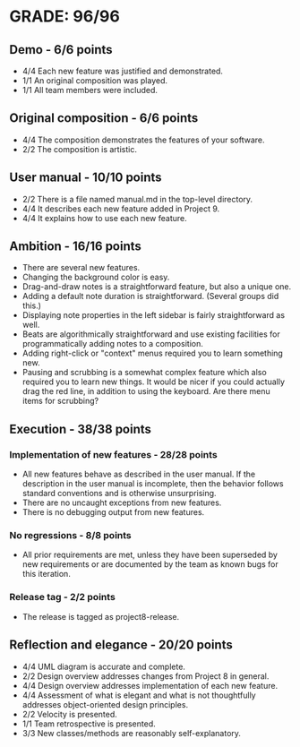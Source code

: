 # GRADE: 96/96 

## Demo - 6/6 points
* 4/4 Each new feature was justified and demonstrated.
* 1/1 An original composition was played.
* 1/1 All team members were included.

## Original composition - 6/6 points
* 4/4 The composition demonstrates the features of your software.
* 2/2 The composition is artistic.

## User manual - 10/10 points
* 2/2 There is a file named manual.md in the top-level directory.
* 4/4 It describes each new feature added in Project 9.
* 4/4 It explains how to use each new feature.

## Ambition - 16/16 points
* There are several new features. 
* Changing the background color is easy.
* Drag-and-draw notes is a straightforward feature, but also a unique one.
* Adding a default note duration is straightforward. (Several groups did this.)
* Displaying note properties in the left sidebar is fairly straightforward as well. 
* Beats are algorithmically straightforward and use existing facilities for programmatically adding notes to a composition.
* Adding right-click or "context" menus required you to learn something new.
* Pausing and scrubbing is a somewhat complex feature which also required you to learn new things. It would be nicer if you could actually drag the red line, in addition to using the keyboard. Are there menu items for scrubbing? 

## Execution -  38/38 points

### Implementation of new features - 28/28 points
* All new features behave as described in the user manual.  If the description in the user manual is incomplete, then the behavior follows standard conventions and is otherwise unsurprising.
* There are no uncaught exceptions from new features.
* There is no debugging output from new features.

### No regressions - 8/8 points
* All prior requirements are met, unless they have been superseded by new requirements or are documented by the team as known bugs for this iteration.

### Release tag - 2/2 points
* The release is tagged as project8-release.

## Reflection and elegance - 20/20 points

* 4/4 UML diagram is accurate and complete.
* 2/2 Design overview addresses changes from Project 8 in general.
* 4/4 Design overview addresses implementation of each new feature.
* 4/4 Assessment of what is elegant and what is not thoughtfully addresses object-oriented design principles.
* 2/2 Velocity is presented. 
* 1/1 Team retrospective is presented.
* 3/3 New classes/methods are reasonably self-explanatory.
